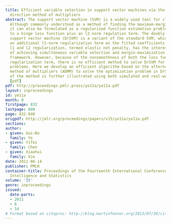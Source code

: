 ```yaml
---
title: Efficient variable selection in support vector machines via the alternating
  direction method of multipliers
abstract: The support vector machine (SVM) is a widely used tool for classification.
  Although commonly understood as a method of finding the maximum-margin hyperplane,
  it can also be formulated as a regularized function estimation problem, corresponding
  to a hinge loss function plus an l2-norm regulation term. The doubly regularized
  support vector machine (DrSVM) is a variant of the standard SVM, which introduces
  an additional l1-norm regularization term on the fitted coefficients. The combined
  l1 and l2 regularization, termed elastic net penalty, has the interesting property
  of achieving simultaneous variable selection and margin-maximization within a single
  framework. However, because of the nonsmoothness of both the loss function and the
  regularization term, there is no efficient method to solve DrSVM for large scale
  problems. Here we develop an efficient algorithm based on the alternating direction
  method of multipliers (ADMM) to solve the optimization problem in DrSVM. The utility
  of the method is further illustrated using both simulated and real-world datasets.
  [pdf]
pdf: http://proceedings.pmlr.press/ye11a/ye11a.pdf
layout: inproceedings
id: ye11a
month: 0
firstpage: 832
lastpage: 840
page: 832-840
origpdf: http://jmlr.org/proceedings/papers/v15/ye11a/ye11a.pdf
sections: 
author:
- given: Gui–Bo
  family: Ye
- given: Yifei
  family: Chen
- given: Xiaohui
  family: Xie
date: 2011-06-14
publisher: PMLR
container-title: Proceedings of the Fourteenth International Conference on Artificial
  Intelligence and Statistics
volume: '15'
genre: inproceedings
issued:
  date-parts:
  - 2011
  - 6
  - 14
# Format based on citeproc: http://blog.martinfenner.org/2013/07/30/citeproc-yaml-for-bibliographies/
---
```

